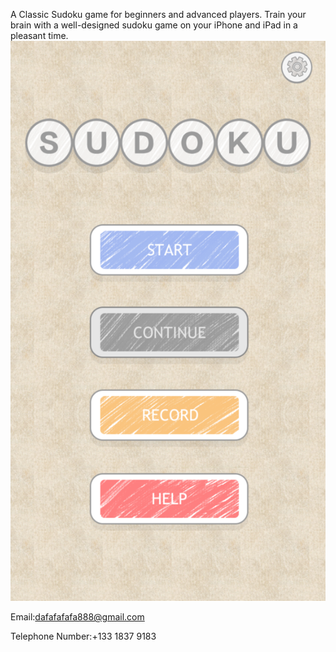 A Classic Sudoku game for beginners and advanced players. Train your brain with a well-designed sudoku game on your iPhone and iPad in a pleasant time. ![](1.PNG)

Email:dafafafafa888@gmail.com

Telephone Number:+133 1837 9183